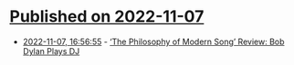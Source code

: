 # [Published on 2022-11-07](index.md)

* [2022-11-07, 16:56:55](https://news.ycombinator.com/item?id=33508473) - [‘The Philosophy of Modern Song’ Review: Bob Dylan Plays DJ](https://www.wsj.com/articles/the-philosophy-of-modern-song-book-review-dylan-plays-dj-11667573278)
